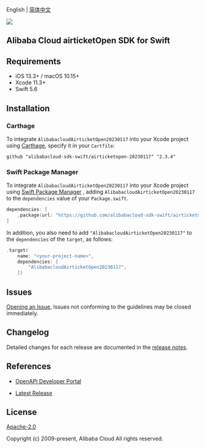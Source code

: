 English | [简体中文](README-CN.md)

![](https://aliyunsdk-pages.alicdn.com/icons/AlibabaCloud.svg)

## Alibaba Cloud airticketOpen SDK for Swift

## Requirements

- iOS 13.3+ / macOS 10.15+
- Xcode 11.3+
- Swift 5.6

## Installation

### Carthage

To integrate `AlibabacloudAirticketOpen20230117` into your Xcode project using [Carthage](https://github.com/Carthage/Carthage), specify it in your `Cartfile`:

```ogdl
github "alibabacloud-sdk-swift/airticketopen-20230117" "2.3.4"
```

### Swift Package Manager

To integrate `AlibabacloudAirticketOpen20230117` into your Xcode project using [Swift Package Manager](https://swift.org/package-manager/) , adding `AlibabacloudAirticketOpen20230117` to the `dependencies` value of your `Package.swift`.

```swift
dependencies: [
    .package(url: "https://github.com/alibabacloud-sdk-swift/airticketopen-20230117.git", from: "2.3.4")
]
```

In addition, you also need to add `"AlibabacloudAirticketOpen20230117"` to the `dependencies` of the `target`, as follows:

```swift
.target(
    name: "<your-project-name>",
    dependencies: [
        "AlibabacloudAirticketOpen20230117",
    ])
```

## Issues

[Opening an Issue](https://github.com/alibabacloud-sdk-swift/airticketopen-20230117/issues/new), Issues not conforming to the guidelines may be closed immediately.

## Changelog

Detailed changes for each release are documented in the [release notes](./ChangeLog.txt).

## References

* [OpenAPI Developer Portal](https://next.api.alibabacloud.com/home)
- [Latest Release](https://github.com/alibabacloud-sdk-swift/airticketopen-20230117)

## License

[Apache-2.0](http://www.apache.org/licenses/LICENSE-2.0)

Copyright (c) 2009-present, Alibaba Cloud All rights reserved.
